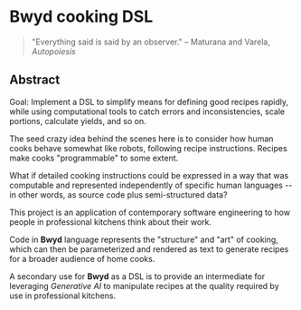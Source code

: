 # Bwyd cooking DSL

> "Everything said is said by an observer." – Maturana and Varela, _Autopoiesis_


## Abstract

Goal: Implement a DSL to simplify means for defining good recipes rapidly,
while using computational tools to catch errors and inconsistencies, scale
portions, calculate yields, and so on.

The seed crazy idea behind the scenes here is to consider how human cooks
behave somewhat like robots, following recipe instructions.
Recipes make cooks "programmable" to some extent.

What if detailed cooking instructions could be expressed in a way that was
computable and represented independently of specific human languages --
in other words, as source code plus semi-structured data?

This project is an application of contemporary software engineering to how
people in professional kitchens think about their work.

Code in **Bwyd** language represents the "structure" and "art" of cooking,
which can then be parameterized and rendered as text to generate recipes
for a broader audience of home cooks.

A secondary use for **Bwyd** as a DSL is to provide an intermediate for
leveraging _Generative AI_ to manipulate recipes at the quality required
by use in professional kitchens.
